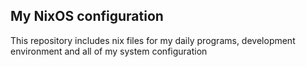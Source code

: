 ## My NixOS configuration

This repository includes nix files for my daily programs, development environment and all of my system configuration
